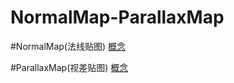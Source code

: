 # NormalMap-ParallaxMap

#NormalMap(法线贴图)
[概念](http://www.ricardoblog.xyz/posts/26c969e9)

#ParallaxMap(视差贴图)
[概念](http://www.ricardoblog.xyz/posts/4ff5c56c/)


